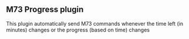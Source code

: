 ## M73 Progress plugin

This plugin automatically send M73 commands whenever the time left (in minutes) changes or the progress (based on time) changes